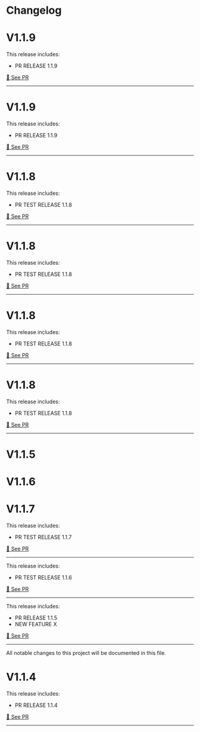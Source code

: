 # Changelog


# V1.1.9

This release includes:

- PR RELEASE 1.1.9

[🔎 See PR](https://github.com/lucasroseti/sales-order-backend/pull/17)

---

# V1.1.9

This release includes:

- PR RELEASE 1.1.9

[🔎 See PR](https://github.com/lucasroseti/sales-order-backend/pull/17)

---

# V1.1.8

This release includes:

- PR TEST RELEASE 1.1.8

[🔎 See PR](https://github.com/lucasroseti/sales-order-backend/pull/16)

---

# V1.1.8

This release includes:

- PR TEST RELEASE 1.1.8

[🔎 See PR](https://github.com/lucasroseti/sales-order-backend/pull/16)

---

# V1.1.8

This release includes:

- PR TEST RELEASE 1.1.8

[🔎 See PR](https://github.com/lucasroseti/sales-order-backend/pull/16)

---

# V1.1.8

This release includes:

- PR TEST RELEASE 1.1.8

[🔎 See PR](https://github.com/lucasroseti/sales-order-backend/pull/16)

---

# V1.1.5


# V1.1.6


# V1.1.7

This release includes:

- PR TEST RELEASE 1.1.7

[🔎 See PR](https://github.com/lucasroseti/sales-order-backend/pull/15)

---

This release includes:

- PR TEST RELEASE 1.1.6

[🔎 See PR](https://github.com/lucasroseti/sales-order-backend/pull/14)

---

This release includes:

- PR RELEASE 1.1.5
- NEW FEATURE X

[🔎 See PR](https://github.com/lucasroseti/sales-order-backend/pull/13)

---

All notable changes to this project will be documented in this file.

# V1.1.4

This release includes:

- PR RELEASE 1.1.4

[🔎 See PR](https://github.com/lucasroseti/sales-order-backend/pull/12)

---

